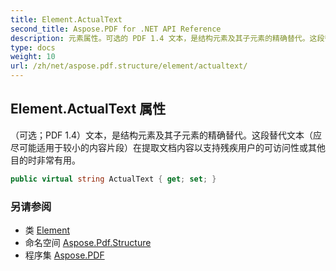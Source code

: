 ```yaml
---
title: Element.ActualText
second_title: Aspose.PDF for .NET API Reference
description: 元素属性。可选的 PDF 1.4 文本，是结构元素及其子元素的精确替代。这段替代文本应尽可能适用于较小的内容片段，在提取文档内容以支持残疾用户的可访问性或其他目的时非常有用。
type: docs
weight: 10
url: /zh/net/aspose.pdf.structure/element/actualtext/
---
```

## Element.ActualText 属性

（可选；PDF 1.4）文本，是结构元素及其子元素的精确替代。这段替代文本（应尽可能适用于较小的内容片段）在提取文档内容以支持残疾用户的可访问性或其他目的时非常有用。

```csharp
public virtual string ActualText { get; set; }
```

### 另请参阅

* 类 [Element](../)
* 命名空间 [Aspose.Pdf.Structure](../../../aspose.pdf.structure/)
* 程序集 [Aspose.PDF](../../../)